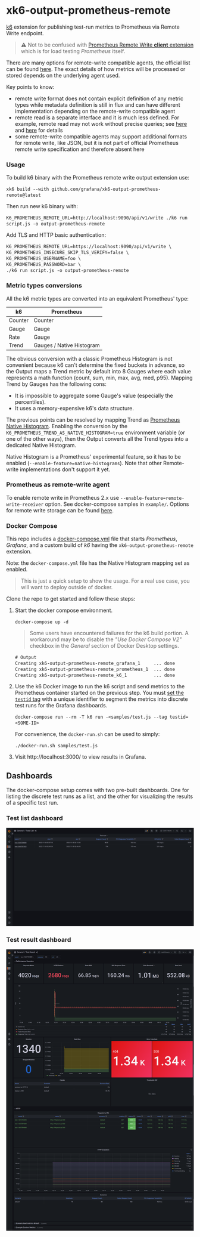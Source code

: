 # xk6-output-prometheus-remote
[k6](https://github.com/grafana/k6) extension for publishing test-run metrics to Prometheus via Remote Write endpoint.

> :warning: Not to be confused with [Prometheus Remote Write **client** extension](https://github.com/grafana/xk6-client-prometheus-remote) which is for load testing _Prometheus_ itself.

There are many options for remote-write compatible agents, the official list can be found [here](https://prometheus.io/docs/operating/integrations/). The exact details of how metrics will be processed or stored depends on the underlying agent used.

Key points to know:

- remote write format does not contain explicit definition of any metric types while metadata definition is still in flux and can have different implementation depending on the remote-write compatible agent
- remote read is a separate interface and it is much less defined. For example, remote read may not work without precise queries; see [here](https://prometheus.io/docs/prometheus/latest/storage/#remote-storage-integrations) and [here](https://github.com/timescale/promscale/issues/64) for details
- some remote-write compatible agents may support additional formats for remote write, like JSON, but it is not part of official Prometheus remote write specification and therefore absent here

### Usage

To build k6 binary with the Prometheus remote write output extension use:
```
xk6 build --with github.com/grafana/xk6-output-prometheus-remote@latest 
```

Then run new k6 binary with:
```
K6_PROMETHEUS_REMOTE_URL=http://localhost:9090/api/v1/write ./k6 run script.js -o output-prometheus-remote
```

Add TLS and HTTP basic authentication:
```
K6_PROMETHEUS_REMOTE_URL=https://localhost:9090/api/v1/write \
K6_PROMETHEUS_INSECURE_SKIP_TLS_VERIFY=false \
K6_PROMETHEUS_USERNAME=foo \
K6_PROMETHEUS_PASSWORD=bar \
./k6 run script.js -o output-prometheus-remote
```

### Metric types conversions

All the k6 metric types are converted into an equivalent Prometheus' type:

| k6 | Prometheus |
|----|------------|
| Counter | Counter |
| Gauge | Gauge |
| Rate | Gauge |
| Trend | Gauges / Native Histogram |

The obvious conversion with a classic Prometheus Histogram is not convenient because k6 can't determine the fixed buckets in advance, so the Output maps a Trend metric by default into 8 Gauges where each value represents a math function (count, sum, min, max, avg, med, p95).
Mapping Trend by Gauges has the following cons:
* It is impossible to aggregate some Gauge's value (especially the percentiles).
* It uses a memory-expensive k6's data structure.

The previous points can be resolved by mapping Trend as [Prometheus Native Histogram](https://prometheus.io/docs/concepts/metric_types/#histogram). Enabling the conversion by the `K6_PROMETHEUS_TREND_AS_NATIVE_HISTOGRAM=true` environment variable (or one of the other ways), then the Output converts all the Trend types into a dedicated Native Histogram.

Native Histogram is a Prometheus' experimental feature, so it has to be enabled (`--enable-feature=native-histograms`). Note that other Remote-write implementations don't support it yet.

### Prometheus as remote-write agent

To enable remote write in Prometheus 2.x use `--enable-feature=remote-write-receiver` option. See docker-compose samples in `example/`. Options for remote write storage can be found [here](https://prometheus.io/docs/operating/integrations/). 


### Docker Compose

This repo includes a [docker-compose.yml](./docker-compose.yml) file that starts _Prometheus_, _Grafana_, and a custom build of _k6_ having the `xk6-output-prometheus-remote` extension.

Note: the `docker-compose.yml` file has the Native Histogram mapping set as enabled.

> This is just a quick setup to show the usage. For a real use case, you will want to deploy outside of docker.

Clone the repo to get started and follow these steps: 

1. Start the docker compose environment.
    ```shell
    docker-compose up -d
    ```
    
    > Some users have encountered failures for the k6 build portion. A workaround may be to disable the _"Use Docker Compose V2"_ checkbox in the _General_ section of Docker Desktop settings.

    ```shell
    # Output
    Creating xk6-output-prometheus-remote_grafana_1     ... done
    Creating xk6-output-prometheus-remote_prometheus_1  ... done
    Creating xk6-output-prometheus-remote_k6_1          ... done
    ```

2. Use the k6 Docker image to run the k6 script and send metrics to the Prometheus container started on the previous step. You must [set the `testid` tag](https://k6.io/docs/using-k6/tags-and-groups/#test-wide-tags) with a unique identifier to segment the metrics into discrete test runs for the Grafana dashboards.
    ```shell
    docker-compose run --rm -T k6 run -<samples/test.js --tag testid=<SOME-ID>
    ```
    For convenience, the `docker-run.sh` can be used to simply:
    ```shell
    ./docker-run.sh samples/test.js
    ```

3. Visit http://localhost:3000/ to view results in Grafana.

## Dashboards

The docker-compose setup comes with two pre-built dashboards. One for listing the discrete test runs as a list, and the other for visualizing the results of a specific test run.

### Test list dashboard

![Prometheus dashboard of k6 test runs](./images/prometheus-dashboard-k6-test-runs.png)

### Test result dashboard

![Prometheus dashboard of k6 test result](./images/prometheus-dashboard-k6-test-result.png)